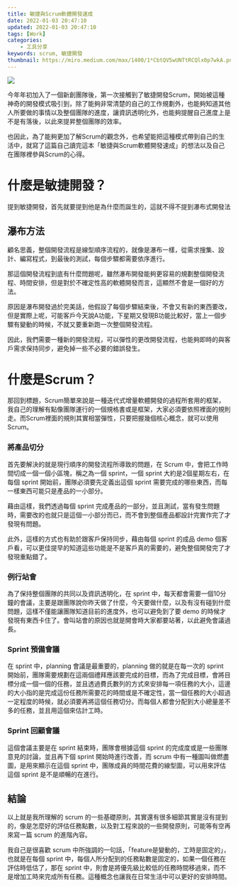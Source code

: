 ```yaml
---
title: 敏捷與Scrum軟體開發速成
date: 2022-01-03 20:47:10
updated: 2022-01-03 20:47:10
tags: [Work]
categories:
	- 工具分享
keywords: scrum, 敏捷開發
thumbnail: https://miro.medium.com/max/1400/1*CbtQV5wUNTtRCQlx0p7wkA.png
---
```


![](https://miro.medium.com/max/1400/1*CbtQV5wUNTtRCQlx0p7wkA.png)

<!-- more -->

今年年初加入了一個新創團隊後，第一次接觸到了敏捷開發Scrum，開始被這種神奇的開發模式吸引到，除了能夠非常清楚的自己的工作規劃外，也能夠知道其他人所要做的事情以及整個團隊的進度，讓資訊透明化外，也能夠提醒自己進度上是不是有落後，以此來提昇整個團隊的效率。

也因此，為了能夠更加了解Scrum的觀念外，也希望能把這種模式帶到自己的生活中，就寫了這篇自己讀完這本「敏捷與Scrum軟體開發速成」的想法以及自己在團隊裡參與Scrum的心得。

# 什麼是敏捷開發？

提到敏捷開發，首先就要提到他是為什麼而誕生的，這就不得不提到瀑布式開發法

## 瀑布方法

顧名思義，整個開發流程是線型順序流程的，就像是瀑布一樣，從需求搜集、設計、編寫程式，到最後的測試，每個步驟都需要依序進行。

那這個開發流程到底有什麼問題呢，雖然瀑布開發能夠更容易的規劃整個開發流程、時間安排，但是對於不確定性高的軟體開發而言，這顯然不會是一個好的方法。

原因是瀑布開發過於完美話，他假設了每個步驟結束後，不會又有新的東西要改，但是實際上呢，可能客戶今天說A功能，下星期又發現B功能比較好，當上一個步驟有變動的時候，不就又要重新跑一次整個開發流程。

因此，我們需要一種新的開發流程，可以彈性的更改開發流程，也能夠即時的與客戶需求保持同步，避免掉一些不必要的錯誤發生。

# 什麼是Scrum？

那回到標題，Scrum簡單來說是一種迭代式增量軟體開發的過程所套用的框架，我自己的理解有點像團隊運行的一個規格書或是框架，大家必須要依照裡面的規則走。而Scrum裡面的規則其實相當彈性，只要把握幾個核心概念，就可以使用Scrum。

### 將產品切分

首先要解決的就是現行順序的開發流程所導致的問題，在 Scrum 中，會把工作時間切成一個一個小區塊，稱之為一個 sprint，一個 sprint 大約是2個星期左右，在每個 sprint 開始前，團隊必須要先定義出這個 sprint 需要完成的哪些東西，而每一樣東西可能只是產品的一小部分。

藉由這樣，我們透過每個 sprint 完成產品的一部分，並且測試，當有發生問題時，需要改的也就只是這個一小部分而已，而不會到整個產品都設計完實作完了才發現有問題。

此外，這樣的方式也有助於跟客戶保持同步，藉由每個 sprint 的成品 demo 個客戶看，可以更佳提早的知道這些功能是不是客戶真的需要的，避免整個開發完了才發現重點錯了。

### 例行站會

為了保持整個團隊的共同以及資訊透明化，在 sprint 中，每天都會需要一個10分鐘的會議，主要是跟團隊說你昨天做了什麼，今天要做什麼，以及有沒有碰到什麼問題，這樣不僅能讓團隊知道目前的進度外，也可以避免到了要 demo 的時候才發現有東西卡住了。會叫站會的原因也就是開會時大家都要站著，以此避免會議過長。

### Sprint 預備會議

在 sprint 中，planning 會議是最重要的，planning 做的就是在每一次的 sprint 開始前，團隊需要規劃在這兩個禮拜應該要完成的目標，而為了完成目標，會將目標分成一個一個的任務，並且透過費氏數列的方式來安排每一項任務的大小，這邊的大小指的是完成這份任務所需要花的時間或是不確定性，當一個任務的大小超過一定程度的時候，就必須要再將這個任務切分。而每個人都會分配到大小總量差不多的任務，並且用這個來估計工時。

### Sprint 回顧會議

這個會議主要是在 sprint 結束時，團隊會根據這個 sprint 的完成度或是一些團隊意見的討論，並且再下個 sprint 開始時進行改善，而 scrum 中有一種圖叫做燃盡圖，是用來顯示在這個 sprint 中，團隊成員的時間花費的線型圖，可以用來評估這個 sprint 是不是順暢的在進行。

## 結論

以上就是我所理解的 scrum 的一些基礎原則，其實還有很多細節其實是沒有提到的，像是怎麼好的評估任務點數，以及對工程來說的一些開發原則，可能等有空再來寫一篇 scrum 的進階內容。

我自己是很喜歡 scrum 中所強調的一句話，「feature是變動的，工時是固定的」，也就是在每個 sprint 中，每個人所分配到的任務點數是固定的，如果一個任務在評估時低估了，那在 sprint 中，則會是將優先級比較低的任務時間移過來，而不是增加工時來完成所有任務。這種概念也讓我在日常生活中可以更好的安排時間。
